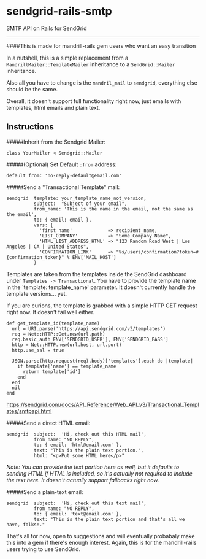 # sendgrid-rails-smtp
SMTP API on Rails for SendGrid

---
####This is made for mandrill-rails gem users who want an easy transition

In a nutshell, this is a simple replacement from a `MandrillMailer::TemplateMailer` inheritance to a `SendGrid::Mailer` inheritance.

Also all you have to change is the `mandril_mail` to `sendgrid`, everything else should be the same.

Overall, it doesn't support full functionality right now, just emails with templates, html emails and plain text.

## Instructions

#####Inherit from the Sendgrid Mailer:

`class YourMailer < Sendgrid::Mailer`


#####(Optional) Set Default `:from` address:

`default from: 'no-reply-default@email.com'`

#####Send a "Transactional Template" mail:

```
sendgrid  template: your_template_name_not_version,
          subject:  "Subject of your email",
          from_name: 'This is the name in the email, not the same as the email',
          to: { email: email },
          vars: {
            'first_name'             => recipient_name,
            'LIST_COMPANY'           => "Some Company Name",
            'HTML_LIST_ADDRESS_HTML' => "123 Random Road West | Los Angeles | CA | United States",
            'CONFIRMATION_LINK'      => "%s/users/confirmation?token=#{confirmation_token}" % ENV['MAIL_HOST']
          }
```

Templates are taken from the templates inside the SendGrid dashboard under `Templates -> Transactional`.
You have to provide the template name in the `template: template_name' parameter. It doesn't currently handle the template versions... yet.

If you are curions, the template is grabbed with a simple HTTP GET request right now. It doesn't fail well either.

```
def get_template_id(template_name)
  url = URI.parse('https://api.sendgrid.com/v3/templates')
  req = Net::HTTP::Get.new(url.path)
  req.basic_auth ENV['SENDGRID_USER'], ENV['SENDGRID_PASS']
  http = Net::HTTP.new(url.host, url.port)
  http.use_ssl = true

  JSON.parse(http.request(req).body)['templates'].each do |template|
    if template['name'] == template_name
      return template['id']
    end
  end
  nil
end
```

https://sendgrid.com/docs/API_Reference/Web_API_v3/Transactional_Templates/smtpapi.html

#####Send a direct HTML email:

```
sendgrid  subject:  'Hi, check out this HTML mail',
          from_name: "NO REPLY",
          to: { email: 'html@email.com' },
          text: "This is the plain text portion.",
          html: "<p>Put some HTML here</p>"
```

_Note: You can provide the text portion here as well, but it defaults to sending HTML if HTML is included, so it's actually not required to include the text here. It doesn't actually support fallbacks right now._

#####Send a plain-text email:

```
sendgrid  subject:  'Hi, check out this text mail',
          from_name: "NO REPLY",
          to: { email: 'text@email.com' },
          text: "This is the plain text portion and that's all we have, folks!."
```

That's all for now, open to suggestions and will eventually probabaly make this into a gem if there's enough interest.
Again, this is for the mandrill-rails users trying to use SendGrid.
